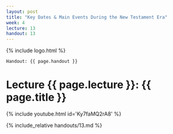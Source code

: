 ```yaml
---
layout: post
title: "Key Dates & Main Events During the New Testament Era"
week: 4
lecture: 13
handout: 13
---
```


{% include logo.html %}

`Handout: {{ page.handout }}`

# Lecture {{ page.lecture }}: {{ page.title }}

{% include youtube.html id='Ky7faMQ2rA8' %}

{% include_relative handouts/13.md %}
